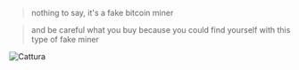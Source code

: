 >nothing to say, it's a fake bitcoin miner

>and be careful what you buy because you could find yourself with this type of fake miner

![Cattura](https://user-images.githubusercontent.com/100297632/172004590-747343e4-f5d7-4f1e-8289-d9f87b4602c4.PNG)
